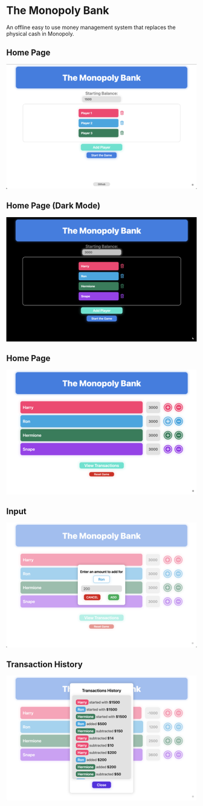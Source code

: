 <!-- @format -->

# The Monopoly Bank

An offline easy to use money management system that replaces the physical cash in Monopoly.

## Home Page

![Home Page](assets/landing_light.png?raw=true "Home Page")

## Home Page (Dark Mode)

![Home Page Dark](assets/landing_dark.png?raw=true "Home Page Dark")

## Home Page

![Landing Page](assets/home.png?raw=true "Home Page")

## Input

![Input Box](assets/input.png?raw=true "Input Box")

## Transaction History

![Transaction History](assets/transactions.png?raw=true "Transaction History")
